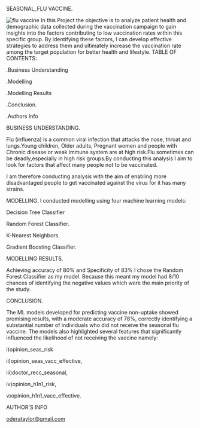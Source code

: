 SEASONAL_FLU VACCINE.


![flu vaccine](https://github.com/Ojutaylor/Vaccine/assets/108216478/08758852-da15-453a-9420-a5f9e054faea)
In this Project the objective is to analyze patient health and demographic data collected during the vaccination campaign to gain insights into the factors contributing to low vaccination rates within this specific group. By identifying these factors, I can develop effective strategies to address them and ultimately increase the vaccination rate among the target population for better health and lifestyle.
TABLE OF CONTENTS:

.Business Understanding

.Modelling

.Modelling Results

.Conclusion.

.Authors Info


BUSINESS UNDERSTANDING.


Flu (influenza) is a common viral infection that attacks the nose, throat and lungs.Young children, Older adults, Pregnant women and people with Chronic disease
or weak immune system are at high risk.Flu sometimes can be deadly,especially in high risk groups.By conducting this analysis I aim to look for factors that affect many people not to be vaccinated.

I am therefore conducting analysis with the aim of enabling more disadvantaged people to get vaccinated against the virus for it has many strains.

MODELLING.
I conducted modelling using four machine learning models:


Decision Tree Classifier

Random Forest Classifier.

K-Nearest Neighbors.

Gradient Boosting Classifier.


MODELLING RESULTS.


Achieving accuracy of 80% and Specificity of 83% I chose the Random Forest Classifier as my model.
Because this meant my model had 8/10 chances of identifying the negative values which were the main priority of the study.


CONCLUSION.


The ML models developed for predicting vaccine non-uptake showed promising results, with a moderate accuracy of 78%, correctly identifying a substantial number of individuals who did not receive the seasonal flu vaccine. The models also highlighted several features that significantly influenced the likelihood of not receiving the vaccine namely:


i)opinion_seas_risk


ii)opinion_seas_vacc_effective,


iii)doctor_recc_seasonal, 


iv)opinion_h1n1_risk, 


v)opinion_h1n1_vacc_effective.


AUTHOR'S INFO

oderataylor@gmail.com






